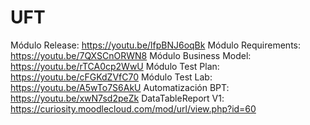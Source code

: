 # UFT

Módulo Release: https://youtu.be/lfpBNJ6oqBk
Módulo Requirements: https://youtu.be/7QXSCnORWN8
Módulo Business Model: https://youtu.be/rTCA0cp2WwU
Módulo Test Plan: https://youtu.be/cFGKdZVfC70
Módulo Test Lab: https://youtu.be/A5wTo7S6AkU
Automatización BPT: https://youtu.be/xwN7sd2peZk
DataTableReport V1: https://curiosity.moodlecloud.com/mod/url/view.php?id=60
 
